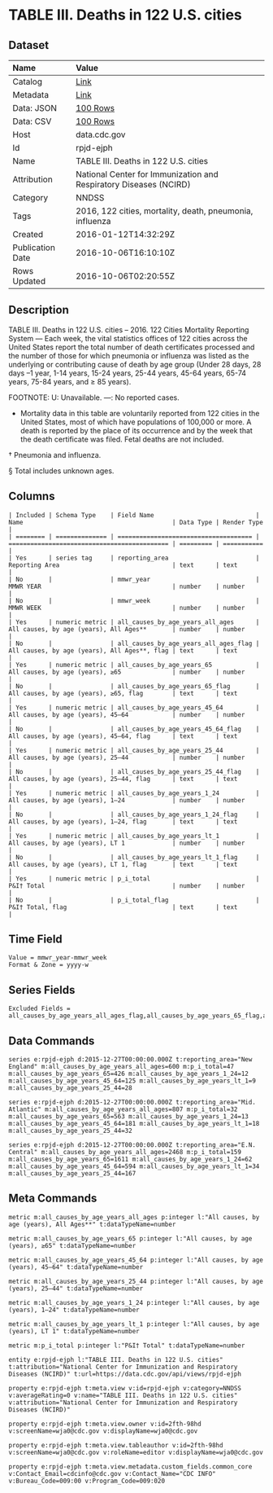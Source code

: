 # TABLE III. Deaths in 122 U.S. cities

## Dataset

| Name | Value |
| :--- | :---- |
| Catalog | [Link](https://catalog.data.gov/dataset/table-iii-deaths-in-122-u-s-cities) |
| Metadata | [Link](https://data.cdc.gov/api/views/rpjd-ejph) |
| Data: JSON | [100 Rows](https://data.cdc.gov/api/views/rpjd-ejph/rows.json?max_rows=100) |
| Data: CSV | [100 Rows](https://data.cdc.gov/api/views/rpjd-ejph/rows.csv?max_rows=100) |
| Host | data.cdc.gov |
| Id | rpjd-ejph |
| Name | TABLE III. Deaths in 122 U.S. cities |
| Attribution | National Center for Immunization and Respiratory Diseases (NCIRD) |
| Category | NNDSS |
| Tags | 2016, 122 cities, mortality, death, pneumonia, influenza |
| Created | 2016-01-12T14:32:29Z |
| Publication Date | 2016-10-06T16:10:10Z |
| Rows Updated | 2016-10-06T02:20:55Z |

## Description

TABLE III. Deaths in 122 U.S. cities – 2016.  122 Cities Mortality Reporting System — Each week, the vital statistics offices of 122 cities across the United States report the total number of death certificates processed and the number of those for which pneumonia or influenza was listed as the underlying or contributing cause of death by age group (Under 28 days, 28 days –1 year, 1-14 years, 15-24 years, 25-44 years, 45-64 years, 65-74 years, 75-84 years, and ≥ 85 years).

FOOTNOTE:
U: Unavailable. —: No reported cases.
* Mortality data in this table are voluntarily reported from 122 cities in the United States, most of which have populations of 100,000 or more. A death is reported by the place of its occurrence and by the week that the death certificate was filed. Fetal deaths are not included. 

† Pneumonia and influenza. 

§ Total includes unknown ages.

## Columns

```ls
| Included | Schema Type    | Field Name                            | Name                                         | Data Type | Render Type |
| ======== | ============== | ===================================== | ============================================ | ========= | =========== |
| Yes      | series tag     | reporting_area                        | Reporting Area                               | text      | text        |
| No       |                | mmwr_year                             | MMWR YEAR                                    | number    | number      |
| No       |                | mmwr_week                             | MMWR WEEK                                    | number    | number      |
| Yes      | numeric metric | all_causes_by_age_years_all_ages      | All causes, by age (years), All Ages**       | number    | number      |
| No       |                | all_causes_by_age_years_all_ages_flag | All causes, by age (years), All Ages**, flag | text      | text        |
| Yes      | numeric metric | all_causes_by_age_years_65            | All causes, by age (years), ≥65              | number    | number      |
| No       |                | all_causes_by_age_years_65_flag       | All causes, by age (years), ≥65, flag        | text      | text        |
| Yes      | numeric metric | all_causes_by_age_years_45_64         | All causes, by age (years), 45–64            | number    | number      |
| No       |                | all_causes_by_age_years_45_64_flag    | All causes, by age (years), 45–64, flag      | text      | text        |
| Yes      | numeric metric | all_causes_by_age_years_25_44         | All causes, by age (years), 25–44            | number    | number      |
| No       |                | all_causes_by_age_years_25_44_flag    | All causes, by age (years), 25–44, flag      | text      | text        |
| Yes      | numeric metric | all_causes_by_age_years_1_24          | All causes, by age (years), 1–24             | number    | number      |
| No       |                | all_causes_by_age_years_1_24_flag     | All causes, by age (years), 1–24, flag       | text      | text        |
| Yes      | numeric metric | all_causes_by_age_years_lt_1          | All causes, by age (years), LT 1             | number    | number      |
| No       |                | all_causes_by_age_years_lt_1_flag     | All causes, by age (years), LT 1, flag       | text      | text        |
| Yes      | numeric metric | p_i_total                             | P&I† Total                                   | number    | number      |
| No       |                | p_i_total_flag                        | P&I† Total, flag                             | text      | text        |
```

## Time Field

```ls
Value = mmwr_year-mmwr_week
Format & Zone = yyyy-w
```

## Series Fields

```ls
Excluded Fields = all_causes_by_age_years_all_ages_flag,all_causes_by_age_years_65_flag,all_causes_by_age_years_45_64_flag,all_causes_by_age_years_25_44_flag,all_causes_by_age_years_1_24_flag,all_causes_by_age_years_lt_1_flag,p_i_total_flag,mmwr_year,mmwr_week
```

## Data Commands

```ls
series e:rpjd-ejph d:2015-12-27T00:00:00.000Z t:reporting_area="New England" m:all_causes_by_age_years_all_ages=600 m:p_i_total=47 m:all_causes_by_age_years_65=426 m:all_causes_by_age_years_1_24=12 m:all_causes_by_age_years_45_64=125 m:all_causes_by_age_years_lt_1=9 m:all_causes_by_age_years_25_44=28

series e:rpjd-ejph d:2015-12-27T00:00:00.000Z t:reporting_area="Mid. Atlantic" m:all_causes_by_age_years_all_ages=807 m:p_i_total=32 m:all_causes_by_age_years_65=563 m:all_causes_by_age_years_1_24=13 m:all_causes_by_age_years_45_64=181 m:all_causes_by_age_years_lt_1=18 m:all_causes_by_age_years_25_44=32

series e:rpjd-ejph d:2015-12-27T00:00:00.000Z t:reporting_area="E.N. Central" m:all_causes_by_age_years_all_ages=2468 m:p_i_total=159 m:all_causes_by_age_years_65=1611 m:all_causes_by_age_years_1_24=62 m:all_causes_by_age_years_45_64=594 m:all_causes_by_age_years_lt_1=34 m:all_causes_by_age_years_25_44=167
```

## Meta Commands

```ls
metric m:all_causes_by_age_years_all_ages p:integer l:"All causes, by age (years), All Ages**" t:dataTypeName=number

metric m:all_causes_by_age_years_65 p:integer l:"All causes, by age (years), ≥65" t:dataTypeName=number

metric m:all_causes_by_age_years_45_64 p:integer l:"All causes, by age (years), 45–64" t:dataTypeName=number

metric m:all_causes_by_age_years_25_44 p:integer l:"All causes, by age (years), 25–44" t:dataTypeName=number

metric m:all_causes_by_age_years_1_24 p:integer l:"All causes, by age (years), 1–24" t:dataTypeName=number

metric m:all_causes_by_age_years_lt_1 p:integer l:"All causes, by age (years), LT 1" t:dataTypeName=number

metric m:p_i_total p:integer l:"P&I† Total" t:dataTypeName=number

entity e:rpjd-ejph l:"TABLE III. Deaths in 122 U.S. cities" t:attribution="National Center for Immunization and Respiratory Diseases (NCIRD)" t:url=https://data.cdc.gov/api/views/rpjd-ejph

property e:rpjd-ejph t:meta.view v:id=rpjd-ejph v:category=NNDSS v:averageRating=0 v:name="TABLE III. Deaths in 122 U.S. cities" v:attribution="National Center for Immunization and Respiratory Diseases (NCIRD)"

property e:rpjd-ejph t:meta.view.owner v:id=2fth-98hd v:screenName=wja0@cdc.gov v:displayName=wja0@cdc.gov

property e:rpjd-ejph t:meta.view.tableauthor v:id=2fth-98hd v:screenName=wja0@cdc.gov v:roleName=editor v:displayName=wja0@cdc.gov

property e:rpjd-ejph t:meta.view.metadata.custom_fields.common_core v:Contact_Email=cdcinfo@cdc.gov v:Contact_Name="CDC INFO" v:Bureau_Code=009:00 v:Program_Code=009:020
```